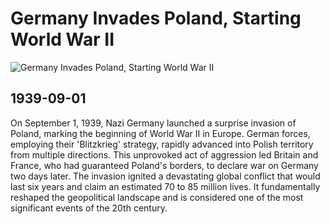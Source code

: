 # Germany Invades Poland, Starting World War II

![Germany Invades Poland, Starting World War II](https://cdn.britannica.com/39/185239-050-ACC5D1A6/soldiers-German-vehicles-Poland-September-1939.jpg)

## 1939-09-01

On September 1, 1939, Nazi Germany launched a surprise invasion of Poland, marking the beginning of World War II in Europe. German forces, employing their 'Blitzkrieg' strategy, rapidly advanced into Polish territory from multiple directions. This unprovoked act of aggression led Britain and France, who had guaranteed Poland's borders, to declare war on Germany two days later. The invasion ignited a devastating global conflict that would last six years and claim an estimated 70 to 85 million lives. It fundamentally reshaped the geopolitical landscape and is considered one of the most significant events of the 20th century.